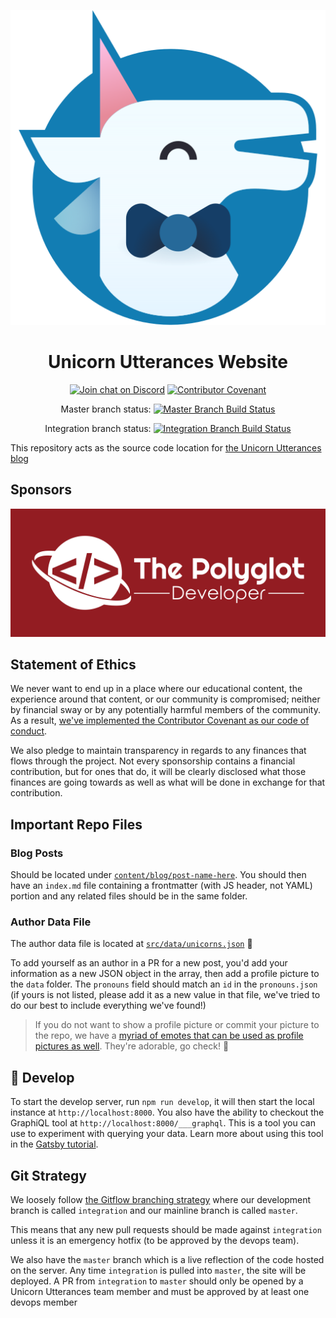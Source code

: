 <p align="center">
    <img alt="Unicorn Utterances logo" src="./content/assets/unicorn-utterances-logo-512.png"/>
</p>
<h1 align="center">
  Unicorn Utterances Website
</h1>
<div align="center">

[![Join chat on Discord](https://badgen.net/badge/discord/join%20chat/7289DA?icon=discord)](https://discord.gg/FMcvc6T)
[![Contributor Covenant](https://img.shields.io/badge/Contributor%20Covenant-v1.4%20adopted-ff69b4.svg)](CODE_OF_CONDUCT.md)

Master branch status: [![Master Branch Build Status](https://travis-ci.org/unicorn-utterances/unicorn-utterances.svg?branch=master)](https://travis-ci.org/unicorn-utterances/unicorn-utterances)

Integration branch status: [![Integration Branch Build Status](https://travis-ci.org/unicorn-utterances/unicorn-utterances.svg?branch=integration)](https://travis-ci.org/unicorn-utterances/unicorn-utterances)

</div>

This repository acts as the source code location for [the Unicorn Utterances blog](https://unicorn-utterances.com)

## Sponsors

[![The Polyglot Developer](./static/sponsors/the-polyglot-developer.svg)](https://www.thepolyglotdeveloper.com/)

## Statement of Ethics

We never want to end up in a place where our educational content, the
experience around that content, or our community is compromised; neither by
financial sway or by any potentially harmful members of the community. As a
result, [we've implemented the Contributor Covenant as our code of conduct](CODE_OF_CONDUCT.md).

We also pledge to maintain transparency in regards to any finances that flows
through the project. Not every sponsorship contains a financial contribution,
but for ones that do, it will be clearly disclosed what those finances are
going towards as well as what will be done in exchange for that contribution.

## Important Repo Files

### Blog Posts

Should be located under [`content/blog/post-name-here`](./content/blog/).
You should then have an `index.md` file containing a frontmatter (with JS
header, not YAML) portion and any related files should be in the same folder.

### Author Data File
The author data file is located at [`src/data/unicorns.json`](./src/data/unicorns.json) 🦄

To add yourself as an author in a PR for a new post, you'd add your information
as a new JSON object in the array, then add a profile picture to the `data`
folder. The `pronouns` field should match an `id` in the `pronouns.json` (if
yours is not listed, please add it as a new value in that file, we've tried to
do our best to include everything we've found!)

> If you do not want to show a profile picture or commit your picture to
the repo, we have a [myriad of emotes that can be used as profile pictures as well](./content/assets/branding/emotes).
They're adorable, go check! 🤩

## 🚀 Develop

To start the develop server, run `npm run develop`, it will then start
the local instance at `http://localhost:8000`. You also have the ability to
checkout the GraphiQL tool at `http://localhost:8000/___graphql`. This is a
 tool you can use to experiment with querying your data. Learn more about
 using this tool in the [Gatsby tutorial](https://www.gatsbyjs.org/tutorial/part-five/#introducing-graphiql).

## Git Strategy

We loosely follow [the Gitflow branching strategy](https://www.atlassian.com/git/tutorials/comparing-workflows/gitflow-workflow)
where our development branch is called `integration` and our mainline branch is called `master`.

This means that any new pull requests should be made against `integration`
unless it is an emergency hotfix (to be approved by the devops team).

We also have the `master` branch which is a live reflection of the code
hosted on the server. Any time `integration` is pulled into `master`, the
site will be deployed. A PR from `integration` to `master` should only be
opened by a Unicorn Utterances team member and must be approved by at
least one devops member
